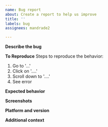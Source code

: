 ```yaml
---
name: Bug report
about: Create a report to help us improve
title: ''
labels: bug
assignees: mandrade2

---
```


**Describe the bug**


**To Reproduce**
Steps to reproduce the behavior:
1. Go to '...'
2. Click on '....'
3. Scroll down to '....'
4. See error

**Expected behavior**


**Screenshots**


**Platform and version**


**Additional context**
